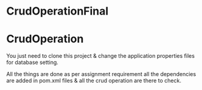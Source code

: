 # CrudOperationFinal

# CrudOperation
You just need to clone this project & change the application properties files for database setting.

All the things are done as per assignment requirement all the dependencies are added in pom.xml files & all the crud operation are there to check.
